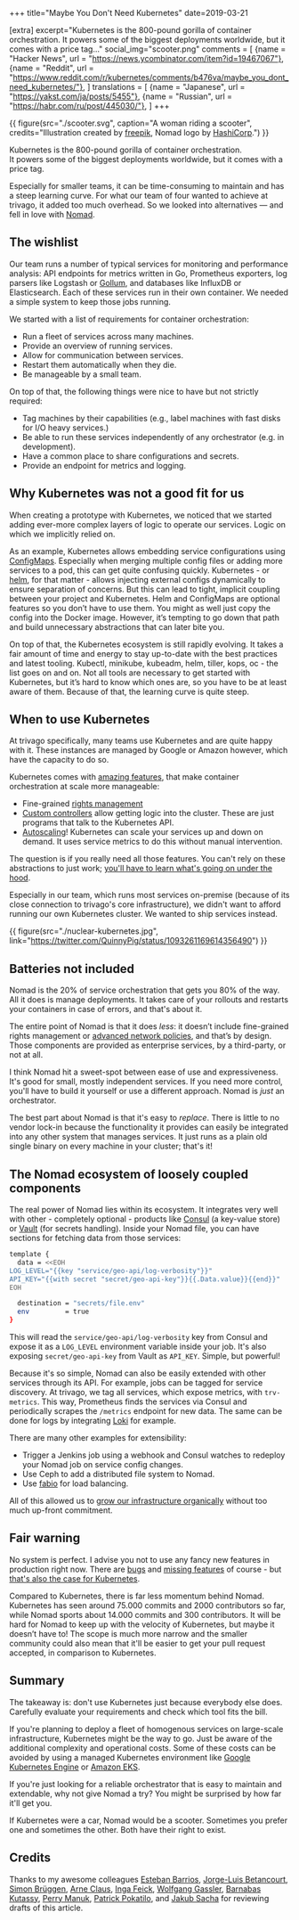 +++
title="Maybe You Don't Need Kubernetes"
date=2019-03-21

[extra]
excerpt="Kubernetes is the 800-pound gorilla of container orchestration.  It powers some of the biggest deployments worldwide, but it comes with a price tag..."
social_img="scooter.png"
comments = [
  {name = "Hacker News", url = "https://news.ycombinator.com/item?id=19467067"},
  {name = "Reddit", url = "https://www.reddit.com/r/kubernetes/comments/b476va/maybe_you_dont_need_kubernetes/"}, 
]
translations = [
  {name = "Japanese", url = "https://yakst.com/ja/posts/5455"},
  {name = "Russian", url = "https://habr.com/ru/post/445030/"},
]
+++

{{ figure(src="./scooter.svg", caption="A woman riding a scooter",  credits="Illustration created by [freepik](https://www.freepik.com/free-photos-vectors/car), Nomad logo by [HashiCorp](https://www.nomadproject.io/).") }}

Kubernetes is the 800-pound gorilla of container orchestration.  
It powers some of the biggest deployments worldwide, but it comes
with a price tag.

Especially for smaller teams, it can be time-consuming to maintain and has a
steep learning curve. For what our team of four wanted to achieve at trivago, it
added too much overhead. So we looked into alternatives &mdash; and fell in love with
[Nomad].

## The wishlist

Our team runs a number of typical services for monitoring and performance
analysis: API endpoints for metrics written in Go, Prometheus exporters, log
parsers like Logstash or [Gollum], and databases like InfluxDB or Elasticsearch.
Each of these services run in their own container. We needed a simple system to
keep those jobs running.
 
We started with a list of requirements for container orchestration:

* Run a fleet of services across many machines.
* Provide an overview of running services.
* Allow for communication between services.
* Restart them automatically when they die.
* Be manageable by a small team.

On top of that, the following things were nice to have but not strictly
required:

* Tag machines by their capabilities (e.g., label machines with fast disks for
  I/O heavy services.)
* Be able to run these services independently of any orchestrator (e.g. in
  development).
* Have a common place to share configurations and secrets.
* Provide an endpoint for metrics and logging.

## Why Kubernetes was not a good fit for us

When creating a prototype with Kubernetes, we noticed that we started adding
ever-more complex layers of logic to operate our services. Logic on which we
implicitly relied on.

As an example, Kubernetes allows embedding service configurations using
[ConfigMaps]. Especially when merging multiple config files or
adding more services to a pod, this can get quite confusing quickly.
Kubernetes - or [helm], for that matter - allows injecting external configs
dynamically to ensure separation of concerns. But this can
lead to tight, implicit coupling between your project and Kubernetes.
Helm and ConfigMaps are optional features so you don’t have to use them. You
might as well just copy the config into the Docker image. However, it’s tempting
to go down that path and build unnecessary abstractions that can later bite you.

On top of that, the Kubernetes ecosystem is still rapidly evolving. It takes a
fair amount of time and energy to stay up-to-date with the best practices and
latest tooling. Kubectl, minikube, kubeadm, helm, tiller, kops, oc - the list
goes on and on. Not all tools are necessary to get started with Kubernetes, but
it’s hard to know which ones are, so you have to be at least aware of them.
Because of that, the learning curve is quite steep.

## When to use Kubernetes

At trivago specifically, many teams use Kubernetes and are quite happy with it.
These instances are managed by Google or Amazon however, which have the capacity to do so.

Kubernetes comes with [amazing
features](https://jvns.ca/blog/2017/08/05/how-kubernetes-certificates-work/),
that make container orchestration at scale more manageable:

* Fine-grained [rights management]
* [Custom controllers] allow getting logic into the cluster. These are just
  programs that talk to the Kubernetes API.
* [Autoscaling]! Kubernetes can scale your services up and down on demand. It
  uses service metrics to do this without manual intervention.

The question is if you really need all those features. You can't rely on these
abstractions to just work; [you'll have to learn what's going on under the
hood](https://jvns.ca/blog/2017/08/05/how-kubernetes-certificates-work/).

Especially in our team, which runs most services on-premise (because of its
close connection to trivago's core infrastructure), we didn't want to afford
running our own Kubernetes cluster. We wanted to ship services instead.

{{ figure(src="./nuclear-kubernetes.jpg", link="https://twitter.com/QuinnyPig/status/1093261169614356490") }}

## Batteries not included

Nomad is the 20% of service orchestration that gets you 80% of the way. All it
does is manage deployments. It takes care of your rollouts and restarts your
containers in case of errors, and that's about it.

The entire point of Nomad is that it does *less*: it doesn’t include
fine-grained rights management or [advanced network policies], and that’s by
design. Those components are provided as enterprise services, by a third-party,
or not at all.

I think Nomad hit a sweet-spot between ease of use and expressiveness. It's good
for small, mostly independent services. If you need more control, you'll have to
build it yourself or use a different approach. Nomad is *just* an orchestrator.

The best part about Nomad is that it's easy to *replace*. There is little to no
vendor lock-in because the functionality it provides can easily be integrated
into any other system that manages services. It just runs as a plain old single
binary on every machine in your cluster; that's it!

## The Nomad ecosystem of loosely coupled components

The real power of Nomad lies within its ecosystem. It integrates very well with
other - completely optional - products like [Consul] (a key-value store) or
[Vault] (for secrets handling). Inside your Nomad file, you can have sections
for fetching data from those services:

```bash
template {
  data = <<EOH
LOG_LEVEL="{{key "service/geo-api/log-verbosity"}}"
API_KEY="{{with secret "secret/geo-api-key"}}{{.Data.value}}{{end}}"
EOH

  destination = "secrets/file.env"
  env         = true
}
```

This will read the `service/geo-api/log-verbosity` key from Consul and expose it
as a `LOG_LEVEL` environment variable inside your job. It's also exposing
`secret/geo-api-key` from Vault as `API_KEY`. Simple, but powerful!

Because it's so simple, Nomad can also be easily extended with other services
through its API. For example, jobs can be tagged for service discovery. At
trivago, we tag all services, which expose metrics, with `trv-metrics`. This
way, Prometheus finds the services via Consul and periodically scrapes the
`/metrics` endpoint for new data. The same can be done for logs by integrating
[Loki] for example.

There are many other examples for extensibility:

* Trigger a Jenkins job using a webhook and Consul watches to redeploy your
  Nomad job on service config changes.
* Use Ceph to add a distributed file system to Nomad.
* Use [fabio] for load balancing.

All of this allowed us to [grow our infrastructure organically](https://tech.trivago.com/2019/01/25/nomad-our-experiences-and-best-practices/) without too much
up-front commitment.

## Fair warning

No system is perfect. I advise you not to use any fancy new features in
production right now. There are [bugs] and [missing features] of course - but
[that's also the case for
Kubernetes](https://github.com/kubernetes/kubernetes/issues?q=is%3Aopen+is%3Aissue+label%3Akind%2Fbug).

Compared to Kubernetes, there is far less momentum behind Nomad. Kubernetes has
seen around 75.000 commits and 2000 contributors so far, while Nomad sports about
14.000 commits and 300 contributors. It will be hard for Nomad to keep up with
the velocity of Kubernetes, but maybe it doesn’t have to! The scope is much more
narrow and the smaller community could also mean that it'll be easier to get your 
pull request accepted, in comparison to Kubernetes.

## Summary

The takeaway is: don't use Kubernetes just because everybody else does.
Carefully evaluate your requirements and check which tool fits the bill.

If you're planning to deploy a fleet of homogenous services on large-scale
infrastructure, Kubernetes might be the way to go. Just be aware of the
additional complexity and operational costs. Some of these costs can be
avoided by using a managed Kubernetes environment like [Google Kubernetes
Engine] or [Amazon EKS].

If you're just looking for a reliable orchestrator that is easy to maintain and
extendable, why not give Nomad a try? You might be surprised by how far it'll get you.

If Kubernetes were a car, Nomad would be a scooter. Sometimes you prefer one and
sometimes the other. Both have their right to exist.

## Credits

Thanks to my awesome colleagues [Esteban Barrios], [Jorge-Luis Betancourt], [Simon Brüggen], [Arne Claus], [Inga Feick], [Wolfgang Gassler], [Barnabas Kutassy], [Perry Manuk], [Patrick Pokatilo], and [Jakub Sacha] for reviewing drafts of this article.


[advanced network policies]: https://kubernetes.io/docs/concepts/services-networking/network-policies/
[Amazon EKS]: https://aws.amazon.com/eks/
[Autoscaling]: https://kubernetes.io/docs/tasks/run-application/horizontal-pod-autoscale/
[bugs]: https://github.com/hashicorp/nomad/issues?q=is%3Aopen+is%3Aissue+label%3Abug
[ConfigMaps]: https://kubernetes.io/docs/tasks/configure-pod-container/configure-pod-configmap/
[Consul]: https://www.consul.io/
[Control Plane]: https://kubernetes.io/docs/concepts/#kubernetes-control-plane
[Custom controllers]: https://kubernetes.io/docs/concepts/extend-kubernetes/api-extension/custom-resources/#custom-controllers
[DaemonSet]: https://kubernetes.io/docs/concepts/workloads/controllers/daemonset/
[fabio]: https://github.com/fabiolb/fabio
[filebeat]: https://github.com/elastic/beats/tree/master/filebeat
[Gollum]: https://github.com/trivago/gollum
[Google Kubernetes Engine]: https://cloud.google.com/kubernetes-engine/
[helm]: https://helm.sh/
[Loki]: https://grafana.com/loki
[missing features]: https://github.com/hashicorp/nomad/issues/698
[Nomad]: https://www.nomadproject.io/
[rights management]: https://kubernetes.io/docs/reference/access-authn-authz/authorization/
[service tags]: https://www.nomadproject.io/docs/job-specification/service.html#tags
[Vault]: https://www.vaultproject.io/

[Arne Claus]: https://twitter.com/arnecls
[Barnabas Kutassy]: https://twitter.com/kassybas
[Esteban Barrios]: https://www.linkedin.com/in/esteban-barrios-a60a4717
[Inga Feick]: https://github.com/IngaFeick
[Jakub Sacha]: http://jakubsacha.pl/
[Patrick Pokatilo]: https://github.com/SHyx0rmZ
[Perry Manuk]: https://github.com/perrymanuk
[Simon Brüggen]: https://github.com/m3t0r
[Wolfgang Gassler]: https://twitter.com/schafele
[Jorge-Luis Betancourt]: http://jorgelbg.github.io/